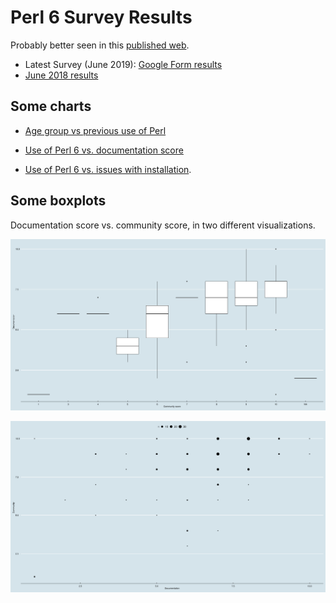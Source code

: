 # Perl 6 Survey Results

Probably better seen in
this [published web](https://raku.github.io/survey/).

* Latest Survey (June 2019): [Google Form results](https://docs.google.com/spreadsheets/d/1q9iZ_PTDvlJzjUm5ZZw1d2t0jOdWwYJL96fFjn0ooEY/edit?usp=sharing)
* [June 2018 results](https://docs.google.com/forms/d/e/1FAIpQLSdqrrcxTQWuN1ISAvz3j_XkpCCc2AuQw9uKgAhTivxHBFsweg/viewanalytics)
  
## Some charts

* [Age group vs previous use of Perl](html/sankey-agegroup-vs-perluse.html)
  
* [Use of Perl 6 vs. documentation score](html/sankey-perl6use-vs-docscore.html)

* [Use of Perl 6 vs. issues with installation](html/sankey-perl6use-vs-issues.html).
  
## Some boxplots

Documentation score vs. community score, in two different
visualizations.

![Documentation vs. Community score](illos/documentation-vs-community-boxplot.png)

![Documentation vs. Community](illos/documentation-vs-community.png)

